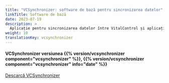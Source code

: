 ```yaml
---
title: "VCSynchronizer: software de bază pentru sincronizarea datelor"
linkTitle: Software de bază
date: 2023-07-19
description: >
  Aplicație pentru sincronizarea datelor între VitalControl și aplicații terțe.
weight: 10
translationKey: vcsynchronizer
---
```

#### VCSynchronizer versiunea {{% version/vcsynchronizer component="vcsynchronizer" %}}, {{% version/vcsynchronizer component="vcsynchronizer" info="date" %}}

<a href="/download/SetupVitalControlSynchronizer.exe" role="button" class="btn btn-primary btn-lg">Descarcă VCSynchronizer</a>
